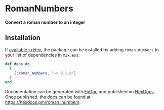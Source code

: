 # RomanNumbers

**Convert a roman number to an integer**

## Installation

If [available in Hex](https://hex.pm/docs/publish), the package can be installed
by adding `roman_numbers` to your list of dependencies in `mix.exs`:

```elixir
def deps do
  [
    {:roman_numbers, "~> 0.1.0"}
  ]
end
```

Documentation can be generated with [ExDoc](https://github.com/elixir-lang/ex_doc)
and published on [HexDocs](https://hexdocs.pm). Once published, the docs can
be found at <https://hexdocs.pm/roman_numbers>.
